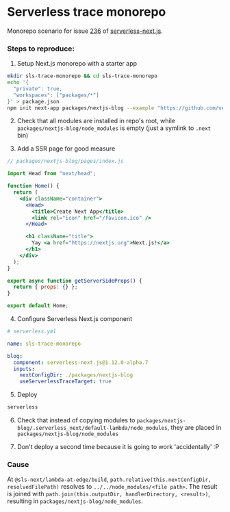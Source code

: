 # Serverless trace monorepo

Monorepo scenario for issue [236](https://github.com/danielcondemarin/serverless-next.js/issues/236) of [serverless-next.js](https://github.com/danielcondemarin/serverless-next.js/issues/236).

### Steps to reproduce:

1. Setup Next.js monorepo with a starter app

```bash
mkdir sls-trace-monorepo && cd sls-trace-monorepo
echo '{
  "private": true,
  "workspaces": ["packages/*"]
}' > package.json
npm init next-app packages/nextjs-blog --example "https://github.com/vercel/next-learn-starter/tree/master/learn-starter"
```

2. Check that all modules are installed in repo's root, while `packages/nextjs-blog/node_modules` is empty (just a symlink to `.next` bin)

3. Add a SSR page for good measure

```jsx
// packages/nextjs-blog/pages/index.js

import Head from "next/head";

function Home() {
  return (
    <div className="container">
      <Head>
        <title>Create Next App</title>
        <link rel="icon" href="/favicon.ico" />
      </Head>

      <h1 className="title">
        Yay <a href="https://nextjs.org">Next.js!</a>
      </h1>
    </div>
  );
}

export async function getServerSideProps() {
  return { props: {} };
}

export default Home;
```

4. Configure Serverless Next.js component

```yml
# serverless.yml

name: sls-trace-monorepo

blog:
  component: serverless-next.js@1.12.0-alpha.7
  inputs:
    nextConfigDir: ./packages/nextjs-blog
    useServerlessTraceTarget: true
```

5. Deploy

```bash
serverless
```

6. Check that instead of copying modules to `packages/nextjs-blog/.serverless_next/default-lambda/node_modules`, they are placed in `packages/nextjs-blog/node_modules`

7. Don't deploy a second time because it is going to work 'accidentally' :P

### Cause

At `@sls-next/lambda-at-edge/build`, `path.relative(this.nextConfigDir, resolvedFilePath)` resolves to `../../node_modules/<file path>`. The result is joined with `path.join(this.outputDir, handlerDirectory, <result>)`, resulting in `packages/nextjs-blog/node_modules`.
